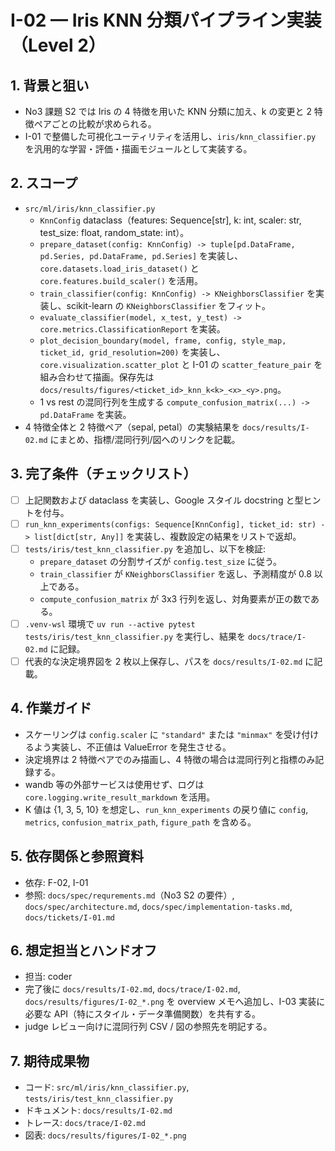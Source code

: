 # I-02 — Iris KNN 分類パイプライン実装（Level 2）

## 1. 背景と狙い
- No3 課題 S2 では Iris の 4 特徴を用いた KNN 分類に加え、k の変更と 2 特徴ペアごとの比較が求められる。
- I-01 で整備した可視化ユーティリティを活用し、`iris/knn_classifier.py` を汎用的な学習・評価・描画モジュールとして実装する。

## 2. スコープ
- `src/ml/iris/knn_classifier.py`
  - `KnnConfig` dataclass（features: Sequence[str], k: int, scaler: str, test_size: float, random_state: int）。
  - `prepare_dataset(config: KnnConfig) -> tuple[pd.DataFrame, pd.Series, pd.DataFrame, pd.Series]` を実装し、`core.datasets.load_iris_dataset()` と `core.features.build_scaler()` を活用。
  - `train_classifier(config: KnnConfig) -> KNeighborsClassifier` を実装し、scikit-learn の `KNeighborsClassifier` をフィット。
  - `evaluate_classifier(model, x_test, y_test) -> core.metrics.ClassificationReport` を実装。
  - `plot_decision_boundary(model, frame, config, style_map, ticket_id, grid_resolution=200)` を実装し、`core.visualization.scatter_plot` と I-01 の `scatter_feature_pair` を組み合わせて描画。保存先は `docs/results/figures/<ticket_id>_knn_k<k>_<x>_<y>.png`。
  - 1 vs rest の混同行列を生成する `compute_confusion_matrix(...) -> pd.DataFrame` を実装。
- 4 特徴全体と 2 特徴ペア（sepal, petal）の実験結果を `docs/results/I-02.md` にまとめ、指標/混同行列/図へのリンクを記載。

## 3. 完了条件（チェックリスト）
- [ ] 上記関数および dataclass を実装し、Google スタイル docstring と型ヒントを付与。
- [ ] `run_knn_experiments(configs: Sequence[KnnConfig], ticket_id: str) -> list[dict[str, Any]]` を実装し、複数設定の結果をリストで返却。
- [ ] `tests/iris/test_knn_classifier.py` を追加し、以下を検証:
  - `prepare_dataset` の分割サイズが `config.test_size` に従う。
  - `train_classifier` が `KNeighborsClassifier` を返し、予測精度が 0.8 以上である。
  - `compute_confusion_matrix` が 3x3 行列を返し、対角要素が正の数である。
- [ ] `.venv-wsl` 環境で `uv run --active pytest tests/iris/test_knn_classifier.py` を実行し、結果を `docs/trace/I-02.md` に記録。
- [ ] 代表的な決定境界図を 2 枚以上保存し、パスを `docs/results/I-02.md` に記載。

## 4. 作業ガイド
- スケーリングは `config.scaler` に `"standard"` または `"minmax"` を受け付けるよう実装し、不正値は ValueError を発生させる。
- 決定境界は 2 特徴ペアでのみ描画し、4 特徴の場合は混同行列と指標のみ記録する。
- wandb 等の外部サービスは使用せず、ログは `core.logging.write_result_markdown` を活用。
- K 値は {1, 3, 5, 10} を想定し、`run_knn_experiments` の戻り値に `config`, `metrics`, `confusion_matrix_path`, `figure_path` を含める。

## 5. 依存関係と参照資料
- 依存: F-02, I-01
- 参照: `docs/spec/requrements.md`（No3 S2 の要件）, `docs/spec/architecture.md`, `docs/spec/implementation-tasks.md`, `docs/tickets/I-01.md`

## 6. 想定担当とハンドオフ
- 担当: coder
- 完了後に `docs/results/I-02.md`, `docs/trace/I-02.md`, `docs/results/figures/I-02_*.png` を overview メモへ追加し、I-03 実装に必要な API（特にスタイル・データ準備関数）を共有する。
- judge レビュー向けに混同行列 CSV / 図の参照先を明記する。

## 7. 期待成果物
- コード: `src/ml/iris/knn_classifier.py`, `tests/iris/test_knn_classifier.py`
- ドキュメント: `docs/results/I-02.md`
- トレース: `docs/trace/I-02.md`
- 図表: `docs/results/figures/I-02_*.png`

